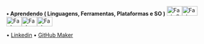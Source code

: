 
**• Aprendendo ( Linguagens, Ferramentas, Plataformas e SO )** <img alt="FaeL-C" height="25" width="40" src="https://cdn.jsdelivr.net/gh/devicons/devicon/icons/c/c-original.svg"><img alt="FaeL-Py" height="25" width="40" src="https://cdn.jsdelivr.net/gh/devicons/devicon/icons/python/python-original.svg" /><img  alt="FaeL-VSCODE" height="25" width="40" src="https://cdn.jsdelivr.net/gh/devicons/devicon/icons/vscode/vscode-original.svg" /><img  alt="FaeL-Linux" height="25" width="40" src="https://cdn.jsdelivr.net/gh/devicons/devicon/icons/linux/linux-original.svg"><img  alt="FaeL-Windows" height="25" width="40" src="https://upload.wikimedia.org/wikipedia/commons/8/87/Windows_logo_-_2021.svg">

•  <a href="https://www.linkedin.com/in/faelfinger/">Linkedin</a>  •  <a href="https://github.com/GoticoAgricola">GitHub Maker</a>  
  
